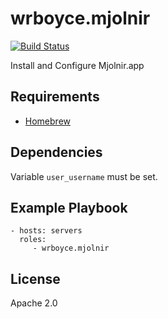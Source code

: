 wrboyce.mjolnir
===============

[![Build Status](https://travis-ci.org/wrboyce/ansible-mjolnir.svg)](https://travis-ci.org/wrboyce/ansible-mjolnir)

Install and Configure Mjolnir.app

Requirements
------------

* [Homebrew](http://brew.sh)

Dependencies
------------

Variable `user_username` must be set.

Example Playbook
----------------

    - hosts: servers
      roles:
         - wrboyce.mjolnir

License
-------

Apache 2.0
